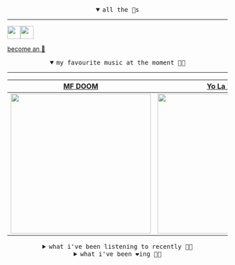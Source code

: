 <details open>

<summary align="center"><samp>all the 🥚s</samp></summary>
<hr />

<a href="https://github.com/pvinis"><img src="https://avatars.githubusercontent.com/u/100233?s=90&v=4" width="30" height="30" /><a href="https://github.com/maxPugh"><img src="https://avatars.githubusercontent.com/u/46350013?s=90&u=52a601eaa2d272b35477d096fe782ebf0a8a1f68&v=4" width="30" height="30" />

<samp><a href="https://github.com/bitttttten/bitttttten/stargazers">become an 🥚</a></samp>

</details>

<details open>

<summary align="center"><samp>my favourite music at the moment 🎵🎶</samp></summary>
<hr />

<!-- toc -->

| [MF DOOM](https://open.spotify.com/artist/2pAWfrd7WFF3XhVt9GooDL)                                                                                                | [Yo La Tengo](https://open.spotify.com/artist/5hAhrnb0Ch4ODwWu4tsbpi)                                                                                            | [Madvillain](https://open.spotify.com/artist/2aoFQUeHD1U7pL098lRsDU)                                                                                             | [Kate Bollinger](https://open.spotify.com/artist/4eArh1v6UwBbKkjdgHCned)                                                                                         |
| ---------------------------------------------------------------------------------------------------------------------------------------------------------------- | ---------------------------------------------------------------------------------------------------------------------------------------------------------------- | ---------------------------------------------------------------------------------------------------------------------------------------------------------------- | ---------------------------------------------------------------------------------------------------------------------------------------------------------------- |
| [<img src="https://i.scdn.co/image/ab6761610000e5eb1ca139a174e216880498dc16" width="320" height="auto">](https://open.spotify.com/artist/2pAWfrd7WFF3XhVt9GooDL) | [<img src="https://i.scdn.co/image/ab6761610000e5eb8af7f1c6b6c6a743910e4ae7" width="320" height="auto">](https://open.spotify.com/artist/5hAhrnb0Ch4ODwWu4tsbpi) | [<img src="https://i.scdn.co/image/9d7ed68679a970b86faaea230d16334baba5ed4b" width="320" height="auto">](https://open.spotify.com/artist/2aoFQUeHD1U7pL098lRsDU) | [<img src="https://i.scdn.co/image/ab6761610000e5eb5b7ad5ade480460166d6a3c0" width="320" height="auto">](https://open.spotify.com/artist/4eArh1v6UwBbKkjdgHCned) |

<!-- tocstop -->

</details>

<details>

<summary align="center"><samp>what i've been listening to recently 🎵🎶</samp></summary>
<hr />

<!-- toc -->

| [・-・・ ・ - ・・ - --・ ---<br />･ ･－･ ･－ ･･･ ･ －･･](https://open.spotify.com/track/26trS5IUeIbXrKAuFMdzWT)                                                          | [Swedish Water<br />Chartreuse](https://open.spotify.com/track/6Eb5KlWpRlKJRbeN0kvIXk)                                                                          | [YEAH RIGHT<br />Joji](https://open.spotify.com/track/1VGzxJnVQND7Cg5H5wGj14)                                                                                   | [Hannah Sun<br />Lomelda](https://open.spotify.com/track/4neuBR5NvjaYqAfj2vPbig)                                                                                |
| --------------------------------------------------------------------------------------------------------------------------------------------------------------- | --------------------------------------------------------------------------------------------------------------------------------------------------------------- | --------------------------------------------------------------------------------------------------------------------------------------------------------------- | --------------------------------------------------------------------------------------------------------------------------------------------------------------- |
| [<img src="https://i.scdn.co/image/ab67616d0000b273b85d0770f2f44f06837e7ebe" width="320" height="auto">](https://open.spotify.com/track/26trS5IUeIbXrKAuFMdzWT) | [<img src="https://i.scdn.co/image/ab6761610000e5eb4fddd8e7545b62b7b97b9415" width="320" height="auto">](https://open.spotify.com/track/6Eb5KlWpRlKJRbeN0kvIXk) | [<img src="https://i.scdn.co/image/ab6761610000e5eb28f8b68ea703b22fc0c8be11" width="320" height="auto">](https://open.spotify.com/track/1VGzxJnVQND7Cg5H5wGj14) | [<img src="https://i.scdn.co/image/ab6761610000e5eb8921a42cdb79861d737f6b57" width="320" height="auto">](https://open.spotify.com/track/4neuBR5NvjaYqAfj2vPbig) |

<!-- tocstop -->

</details>

<details>

<summary align="center"><samp>what i've been ❤️ing 🎵🎶</samp></summary>
<hr />

<!-- toc -->

| [Bebés<br />La Lá](https://open.spotify.com/album/1FsZ3DfeXndrOrpWNBWk6J)                                                                                       | [Go Home<br />h hunt](https://open.spotify.com/album/3MjHsbM2kVdIlSq83MXOXi)                                                                                    | [Apartment Song<br />Really From](https://open.spotify.com/album/06jgHnFcljRkBImNYTddpB)                                                                        | [Spectacle Of Ritual<br />Kali Malone](https://open.spotify.com/album/3uZXkg8c5Ibsvuz1ZSpeSD)                                                                   |
| --------------------------------------------------------------------------------------------------------------------------------------------------------------- | --------------------------------------------------------------------------------------------------------------------------------------------------------------- | --------------------------------------------------------------------------------------------------------------------------------------------------------------- | --------------------------------------------------------------------------------------------------------------------------------------------------------------- |
| [<img src="https://i.scdn.co/image/ab67616d0000b273cfc46105d1d533a5db412aa7" width="320" height="auto">](https://open.spotify.com/album/1FsZ3DfeXndrOrpWNBWk6J) | [<img src="https://i.scdn.co/image/ab67616d0000b273764b1409a8c3669e4beb03c4" width="320" height="auto">](https://open.spotify.com/album/3MjHsbM2kVdIlSq83MXOXi) | [<img src="https://i.scdn.co/image/ab67616d0000b2737c8123e7c5dffb05836556c0" width="320" height="auto">](https://open.spotify.com/album/06jgHnFcljRkBImNYTddpB) | [<img src="https://i.scdn.co/image/ab67616d0000b2738aab29ed5eb80a22f3c9b395" width="320" height="auto">](https://open.spotify.com/album/3uZXkg8c5Ibsvuz1ZSpeSD) |

<!-- tocstop -->

</details>
